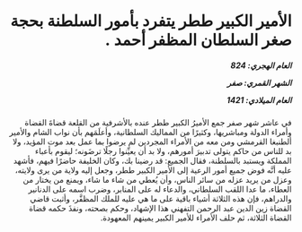 <h1 dir="rtl">الأمير الكبير ططر يتفرد بأمور السلطنة بحجة صغر السلطان المظفر أحمد .</h1>

<h5 dir="rtl">العام الهجري:  824

الشهر القمري: صفر

العام الميلادي: 1421</h5>

<p dir="rtl">في عاشر شهر صفر جمع الأميرُ الكبير ططر عنده بالأشرفية من القلعة قضاةَ القضاة وأمراء الدولة ومباشريها، وكثيرًا من المماليك السلطانية، وأعلَمَهم بأن نواب الشام والأمير ألطنبغا القرمشي ومن معه من الأمراء المجردين لم يرضوا بما عمل بعد موت المؤيد، ولا بد للناس من حاكم يتولى تدبيرَ أمورهم، ولا بد أن يعيِّنوا رجلًا ترضَونه؛ ليقوم بأعباء المملكة ويستبد بالسلطنة، فقال الجميع: قد رضينا بك، وكان الخليفة حاضرًا فيهم، فأشهد عليه أنَّه فوض جميع أمور الرعية إلى الأمير الكبير ططر، وجعل إليه ولاية من يرى ولايته، وعزل من يريد عزله من سائر الناس، وأن يُعطي من شاء ما شاء، ويمنع من يختار من العطاء، ما عدا اللقب السلطاني، والدعاء له على المنابر، وضرب اسمه على الدنانير والدراهم، فإن هذه الثلاثة أشياء باقية على ما هي عليه للملك المظفَّر، وأثبت قاضي القضاة زين الدين عبد الرحمن التفهني هذا الإشهاد، وحكم بصحته، ونفذَ حكمه قضاة القضاة الثلاثة، ثم حلف الأمراء للأمير الكبير يمينهم المعهودة.</p></br>
